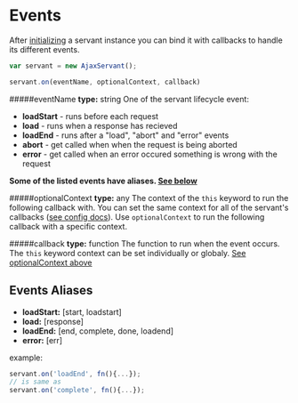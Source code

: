 Events
======
After [initializing](./init.md#create) a servant instance you can bind it with callbacks to handle its different events.

```js
var servant = new AjaxServant();

servant.on(eventName, optionalContext, callback)
```


#####eventName
**type:** string
One of the servant lifecycle event:
* **loadStart** - runs before each request
* **load** - runs when a response has recieved
* **loadEnd** - runs after a "load", "abort" and "error" events
* **abort** - get called when when the request is being aborted
* **error** - get called when an error occured something is wrong with the request

**Some of the listed events have aliases. [See below](#events-aliases)**

#####optionalContext
**type:** any
The context of the `this` keyword to run the following callback with.
You can set the same context for all of the servant's callbacks ([see config docs](./init.md#ctx)). Use `optionalContext` to run the following callback with a specific context.

#####callback
**type:** function
The function to run when the event occurs. The `this` keyword context can be set individually or globaly. [See optionalContext above](#optionalcontext)


Events Aliases
--------------
* **loadStart:** [start, loadstart]
* **load:** [response]
* **loadEnd:** [end, complete, done, loadend]
* **error:** [err]

example:  
```js
servant.on('loadEnd', fn(){...});
// is same as
servant.on('complete', fn(){...});
```
